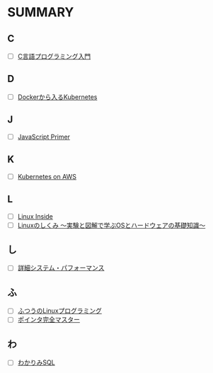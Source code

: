 # SUMMARY
## C
- [ ] [C言語プログラミング入門](https://github.com/thetaru/memorandum/tree/master/Summary/clang)
## D
- [ ] [Dockerから入るKubernetes](https://github.com/thetaru/memorandum/tree/master/Summary/DockerIntoKubernetes)
## J
- [ ] [JavaScript Primer]()
## K
- [ ] [Kubernetes on AWS]()
## L
- [ ] [Linux Inside]()
- [ ] [Linuxのしくみ ～実験と図解で学ぶOSとハードウェアの基礎知識～]() 
## し
- [ ] [詳細システム・パフォーマンス](https://github.com/thetaru/memorandum/tree/master/Summary/SystemPerformance)
## ふ
- [ ] [ふつうのLinuxプログラミング]()
- [ ] [ポインタ完全マスター]()
## わ
- [ ] [わかりみSQL](https://github.com/thetaru/memorandum/tree/master/Summary/wakarimi_SQL)

